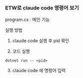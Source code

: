 ### ETW로 claude code 명령어 보기 
program.cs : 메인 기능

실행 방법
1. claude code 실행 후 pid 확인

2. 코드 실행

```
dotnet run -- <pid>
```
3. claude code 에 명령어 입력
